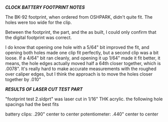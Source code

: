 ***CLOCK BATTERY FOOTPRINT NOTES***

The BK-92 footprint, when ordered from OSHPARK, didn't quite fit. The holes were too wide for the clip.  

Between the footprint, the part, and the as built, I could only confirm that the digital footprint was correct.  

I do know that opening one hole with a 5/64" bit improved the fit, and opening both holes made one clip fit perfectly, but a second clip was a bit loose. If a 4/64" bit ran cleanly, and opening it up 1/64" made it fit better, it means, the hole edges actually moved half a 64th closer together, which is .0078". It's really hard to make accurate measurements with the roughed over caliper edges, but I think the approach is to move the holes closer together by .010"

***RESULTS OF LASER CUT TEST PART*** 

"footprint test 2.sldprt" was laser cut in 1/16" THK acrylic. the following hole spacings had the best fits 

battery clips: .290" center to center 
potentiometer: .440" center to center